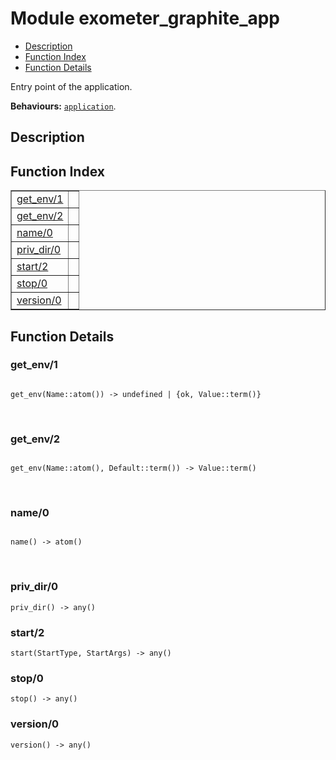 

# Module exometer_graphite_app #
* [Description](#description)
* [Function Index](#index)
* [Function Details](#functions)

Entry point of the application.

__Behaviours:__ [`application`](application.md).

<a name="description"></a>

## Description ##
<a name="index"></a>

## Function Index ##


<table width="100%" border="1" cellspacing="0" cellpadding="2" summary="function index"><tr><td valign="top"><a href="#get_env-1">get_env/1</a></td><td></td></tr><tr><td valign="top"><a href="#get_env-2">get_env/2</a></td><td></td></tr><tr><td valign="top"><a href="#name-0">name/0</a></td><td></td></tr><tr><td valign="top"><a href="#priv_dir-0">priv_dir/0</a></td><td></td></tr><tr><td valign="top"><a href="#start-2">start/2</a></td><td></td></tr><tr><td valign="top"><a href="#stop-0">stop/0</a></td><td></td></tr><tr><td valign="top"><a href="#version-0">version/0</a></td><td></td></tr></table>


<a name="functions"></a>

## Function Details ##

<a name="get_env-1"></a>

### get_env/1 ###

<pre><code>
get_env(Name::atom()) -&gt; undefined | {ok, Value::term()}
</code></pre>
<br />

<a name="get_env-2"></a>

### get_env/2 ###

<pre><code>
get_env(Name::atom(), Default::term()) -&gt; Value::term()
</code></pre>
<br />

<a name="name-0"></a>

### name/0 ###

<pre><code>
name() -&gt; atom()
</code></pre>
<br />

<a name="priv_dir-0"></a>

### priv_dir/0 ###

`priv_dir() -> any()`

<a name="start-2"></a>

### start/2 ###

`start(StartType, StartArgs) -> any()`

<a name="stop-0"></a>

### stop/0 ###

`stop() -> any()`

<a name="version-0"></a>

### version/0 ###

`version() -> any()`

